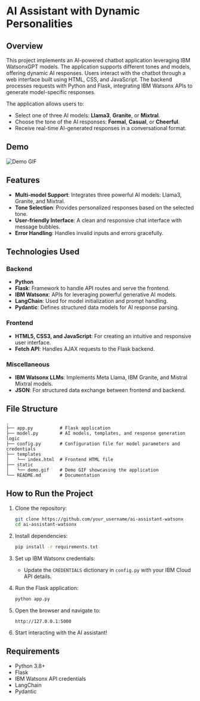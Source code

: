 # AI Assistant with Dynamic Personalities

## Overview
This project implements an AI-powered chatbot application leveraging IBM WatsonxGPT models. The application supports different tones and models, offering dynamic AI responses. Users interact with the chatbot through a web interface built using HTML, CSS, and JavaScript. The backend processes requests with Python and Flask, integrating IBM Watsonx APIs to generate model-specific responses. 

The application allows users to:
- Select one of three AI models: **Llama3**, **Granite**, or **Mixtral**.
- Choose the tone of the AI responses: **Formal**, **Casual**, or **Cheerful**.
- Receive real-time AI-generated responses in a conversational format.

## Demo
![Demo GIF](static/demo.gif)

## Features
- **Multi-model Support**: Integrates three powerful AI models: Llama3, Granite, and Mixtral.
- **Tone Selection**: Provides personalized responses based on the selected tone.
- **User-friendly Interface**: A clean and responsive chat interface with message bubbles.
- **Error Handling**: Handles invalid inputs and errors gracefully.

## Technologies Used
### Backend
- **Python**
- **Flask**: Framework to handle API routes and serve the frontend.
- **IBM Watsonx**: APIs for leveraging powerful generative AI models.
- **LangChain**: Used for model initialization and prompt handling.
- **Pydantic**: Defines structured data models for AI response parsing.

### Frontend
- **HTML5, CSS3, and JavaScript**: For creating an intuitive and responsive user interface.
- **Fetch API**: Handles AJAX requests to the Flask backend.

### Miscellaneous
- **IBM Watsonx LLMs**: Implements Meta Llama, IBM Granite, and Mistral Mixtral models.
- **JSON**: For structured data exchange between frontend and backend.

## File Structure
```
.
├── app.py          # Flask application
├── model.py        # AI models, templates, and response generation logic
├── config.py       # Configuration file for model parameters and credentials
├── templates
│   └── index.html  # Frontend HTML file
├── static
│   └── demo.gif    # Demo GIF showcasing the application
└── README.md       # Documentation
```

## How to Run the Project
1. Clone the repository:
    ```bash
    git clone https://github.com/your_username/ai-assistant-watsonx
    cd ai-assistant-watsonx
    ```

2. Install dependencies:
    ```bash
    pip install -r requirements.txt
    ```

3. Set up IBM Watsonx credentials:
   - Update the `CREDENTIALS` dictionary in `config.py` with your IBM Cloud API details.

4. Run the Flask application:
    ```bash
    python app.py
    ```

5. Open the browser and navigate to:
    ```
    http://127.0.0.1:5000
    ```

6. Start interacting with the AI assistant!

## Requirements
- Python 3.8+
- Flask
- IBM Watsonx API credentials
- LangChain
- Pydantic
